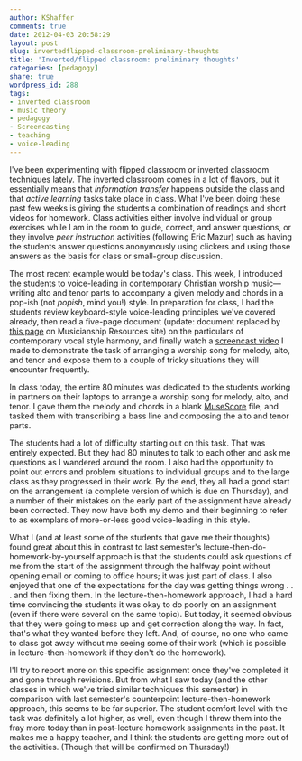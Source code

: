 ```yaml
---
author: KShaffer
comments: true
date: 2012-04-03 20:58:29
layout: post
slug: invertedflipped-classroom-preliminary-thoughts
title: 'Inverted/flipped classroom: preliminary thoughts'
categories: [pedagogy]
share: true
wordpress_id: 288
tags:
- inverted classroom
- music theory
- pedagogy
- Screencasting
- teaching
- voice-leading
---
```


I've been experimenting with flipped classroom or inverted classroom techniques lately. The inverted classroom comes in a lot of flavors, but it essentially means that _information transfer_ happens outside the class and that _active learning_ tasks take place in class. What I've been doing these past few weeks is giving the students a combination of readings and short videos for homework. Class activities either involve individual or group exercises while I am in the room to guide, correct, and answer questions, or they involve _peer instruction_ activities (following Eric Mazur) such as having the students answer questions anonymously using clickers and using those answers as the basis for class or small-group discussion.

The most recent example would be today's class. This week, I introduced the students to voice-leading in contemporary Christian worship music—writing alto and tenor parts to accompany a given melody and chords in a pop-ish (not _popish_, mind you!) style. In preparation for class, I had the students review keyboard-style voice-leading principles we've covered already, then read a five-page document (update: document replaced by [this page](http://kshaffer.github.io/musicianshipResources/popRockVL.html) on Musicianship Resources site) on the particulars of contemporary vocal style harmony, and finally watch a [screencast video](https://vimeo.com/64117108) I made to demonstrate the task of arranging a worship song for melody, alto, and tenor and expose them to a couple of tricky situations they will encounter frequently.

In class today, the entire 80 minutes was dedicated to the students working in partners on their laptops to arrange a worship song for melody, alto, and tenor. I gave them the melody and chords in a blank [MuseScore](http://www.musescore.org) file, and tasked them with transcribing a bass line and composing the alto and tenor parts.

The students had a lot of difficulty starting out on this task. That was entirely expected. But they had 80 minutes to talk to each other and ask me questions as I wandered around the room. I also had the opportunity to point out errors and problem situations to individual groups and to the large class as they progressed in their work. By the end, they all had a good start on the arrangement (a complete version of which is due on Thursday), and a number of their mistakes on the early part of the assignment have already been corrected. They now have both my demo and their beginning to refer to as exemplars of more-or-less good voice-leading in this style.

What I (and at least some of the students that gave me their thoughts) found great about this in contrast to last semester's lecture-then-do-homework-by-yourself approach is that the students could ask questions of me from the start of the assignment through the halfway point without opening email or coming to office hours; it was just part of class. I also enjoyed that one of the expectations for the day was getting things wrong . . . and then fixing them. In the lecture-then-homework approach, I had a hard time convincing the students it was okay to do poorly on an assignment (even if there were several on the same topic). But today, it seemed obvious that they were going to mess up and get correction along the way. In fact, that's what they wanted before they left. And, of course, no one who came to class got away without me seeing some of their work (which is possible in lecture-then-homework if they don't do the homework).

I'll try to report more on this specific assignment once they've completed it and gone through revisions. But from what I saw today (and the other classes in which we've tried similar techniques this semester) in comparison with last semester's counterpoint lecture-then-homework approach, this seems to be far superior. The student comfort level with the task was definitely a lot higher, as well, even though I threw them into the fray more today than in post-lecture homework assignments in the past. It makes me a happy teacher, and I think the students are getting more out of the activities. (Though that will be confirmed on Thursday!)
